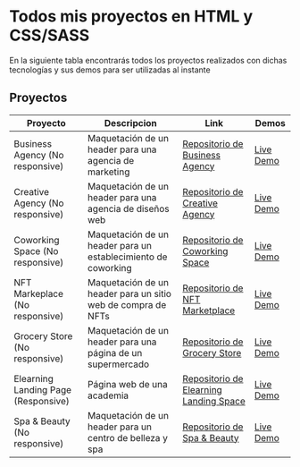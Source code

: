 # Todos mis proyectos en HTML y CSS/SASS

En la siguiente tabla encontrarás todos los proyectos realizados con dichas tecnologías y sus demos para ser utilizadas al instante

## Proyectos

| Proyecto                            | Descripcion                                                   | Link                                                                                                   | Demos                                                                   |       
|-------------------------------------|---------------------------------------------------------------|--------------------------------------------------------------------------------------------------------|--------------------------------------------------------------------------|
| Business Agency (No responsive)     | Maquetación de un header para una agencia de marketing        | [Repositorio de Business Agency](https://github.com/kaeedev/Proyecto-1-Business-Agency)                | [Live Demo](https://kaeedev.github.io/Proyecto-1-Business-Agency/) 
| Creative Agency (No responsive)     | Maquetación de un header para una agencia de diseños web      | [Repositorio de Creative Agency](https://github.com/kaeedev/Proyecto-2-Creative-Agency)                | [Live Demo](https://kaeedev.github.io/Proyecto-2-Creative-Agency/) 
| Coworking Space (No responsive)     | Maquetación de un header para un establecimiento de coworking | [Repositorio de Coworking Space](https://github.com/kaeedev/Proyecto-3-Coworking-Space)                | [Live Demo](https://kaeedev.github.io/Proyecto-3-Coworking-Space/) 
| NFT Markeplace (No responsive)      | Maquetación de un header para un sitio web de compra de NFTs  | [Repositorio de NFT Marketplace](https://github.com/kaeedev/Proyecto-4-NFT-MarketPlace)                | [Live Demo](https://kaeedev.github.io/Proyecto-4-NFT-MarketPlace/) 
| Grocery Store (No responsive)       | Maquetación de un header para una página de un supermercado   | [Repositorio de Grocery Store](https://github.com/kaeedev/Proyecto-5-Grocery-Store)                    | [Live Demo](https://kaeedev.github.io/Proyecto-5-Grocery-Store/) 
| Elearning Landing Page (Responsive) | Página web de una academia                                    | [Repositorio de Elearning Landing Space](https://github.com/kaeedev/Proyecto-6-Elearning-Landing-Page) | [Live Demo](https://kaeedev.github.io/Proyecto-6-Elearning-Landing-Page/) 
| Spa & Beauty (No responsive)        | Maquetación de un header para un centro de belleza y spa      | [Repositorio de Spa & Beauty](https://github.com/kaeedev/Proyecto-7-Spa-Beauty)                        | [Live Demo](https://kaeedev.github.io/Proyecto-7-Spa-Beauty/)




